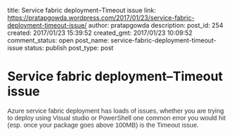title: Service fabric deployment–Timeout issue
link: https://pratapgowda.wordpress.com/2017/01/23/service-fabric-deployment-timeout-issue/
author: pratapgowda
description: 
post_id: 254
created: 2017/01/23 15:39:52
created_gmt: 2017/01/23 10:09:52
comment_status: open
post_name: service-fabric-deployment-timeout-issue
status: publish
post_type: post

# Service fabric deployment–Timeout issue

<span style="color:#373737;font-family:Helvetica;font-size:11pt;">Azure service fabric deployment has loads of issues, whether you are trying to deploy using Visual studio or PowerShell one common error you would hit (esp. once your package goes above 100MB) is the Timeout issue.